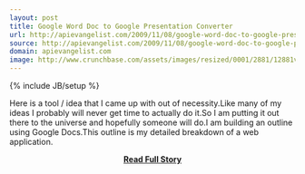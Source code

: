 ```yaml
---
layout: post
title: Google Word Doc to Google Presentation Converter
url: http://apievangelist.com/2009/11/08/google-word-doc-to-google-presentation-converter/
source: http://apievangelist.com/2009/11/08/google-word-doc-to-google-presentation-converter/
domain: apievangelist.com
image: http://www.crunchbase.com/assets/images/resized/0001/2881/12881v6-max-450x450.png
---
```

{% include JB/setup %}<p>Here is a tool / idea that I came up with out of necessity.Like many of my ideas I probably will never get time to actually do it.So I am putting it out there to the universe and hopefully someone will do.I am building an outline using Google Docs.This outline is my detailed breakdown of a web application.</p>
<center><p><a href="http://apievangelist.com/2009/11/08/google-word-doc-to-google-presentation-converter/" style='padding:25px; font-sze:18px; font-weight: bold;'>Read Full Story</a></p></center>

